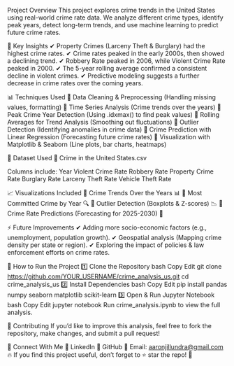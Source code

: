 Project Overview
This project explores crime trends in the United States using real-world crime rate data. We analyze different crime types, identify peak years, detect long-term trends, and use machine learning to predict future crime rates.

🚀 Key Insights
✔ Property Crimes (Larceny Theft & Burglary) had the highest crime rates.
✔ Crime rates peaked in the early 2000s, then showed a declining trend.
✔ Robbery Rate peaked in 2006, while Violent Crime Rate peaked in 2000.
✔ The 5-year rolling average confirmed a consistent decline in violent crimes.
✔ Predictive modeling suggests a further decrease in crime rates over the coming years.

📊 Techniques Used
🔹 Data Cleaning & Preprocessing (Handling missing values, formatting)
🔹 Time Series Analysis (Crime trends over the years)
🔹 Peak Crime Year Detection (Using .idxmax() to find peak values)
🔹 Rolling Averages for Trend Analysis (Smoothing out fluctuations)
🔹 Outlier Detection (Identifying anomalies in crime data)
🔹 Crime Prediction with Linear Regression (Forecasting future crime rates)
🔹 Visualization with Matplotlib & Seaborn (Line plots, bar charts, heatmaps)

📁 Dataset Used
📌 Crime in the United States.csv

Columns include:
Year
Violent Crime Rate
Robbery Rate
Property Crime Rate
Burglary Rate
Larceny Theft Rate
Vehicle Theft Rate

📈 Visualizations Included
📌 Crime Trends Over the Years 📊
📌 Most Committed Crime by Year 🔍
📌 Outlier Detection (Boxplots & Z-scores) 📉
📌 Crime Rate Predictions (Forecasting for 2025-2030) 🔮

⚡ Future Improvements
✔ Adding more socio-economic factors (e.g., unemployment, population growth).
✔ Geospatial analysis (Mapping crime density per state or region).
✔ Exploring the impact of policies & law enforcement efforts on crime rates.

🔧 How to Run the Project
1️⃣ Clone the Repository
bash
Copy
Edit
git clone https://github.com/YOUR_USERNAME/crime_analysis_us.git
cd crime_analysis_us
2️⃣ Install Dependencies
bash
Copy
Edit
pip install pandas numpy seaborn matplotlib scikit-learn
3️⃣ Open & Run Jupyter Notebook
bash
Copy
Edit
jupyter notebook
Run crime_analysis.ipynb to view the full analysis.

🤝 Contributing
If you’d like to improve this analysis, feel free to fork the repository, make changes, and submit a pull request!

📢 Connect With Me
💼 LinkedIn
🐙 GitHub
📧 Email: aaronjillundra@gmail.com
🔥 If you find this project useful, don’t forget to ⭐ star the repo! 🚀
